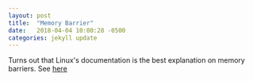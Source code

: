 ```yaml
---
layout: post
title:  "Memory Barrier"
date:   2018-04-04 10:00:28 -0500
categories: jekyll update
---
```

Turns out that Linux's documentation is the best explanation on memory barriers. See [here](https://www.kernel.org/doc/Documentation/memory-barriers.txt)
